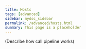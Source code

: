 ```yaml
---
title: Hosts
tags: [advanced]
sidebar: mydoc_sidebar
permalink: /advanced/hosts.html
summary: This page is a placeholder  
---
```


(Describe how call pipeline works)
